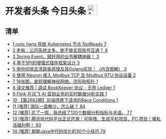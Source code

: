 # 开发者头条 今日头条 <img src="https://file.ipadown.com/tophub/assets/images/media/toutiao.io.png_50x50.png" width="30" alt="Logo"></img>

## 清单

* [1 runc hang 导致 Kubernetes 节点 NotReady 7](https://toutiao.io/posts/pz76s4h)
* [2 老板：公司系统太多，能不能实现账号互通？ 6](https://toutiao.io/posts/g7sb904)
* [3 Spring Event，贼好用的业务解耦神器！ 3](https://toutiao.io/posts/wwjp5m6)
* [4 基于SPI的增强式插件框架设计 3](https://toutiao.io/posts/yqckco9)
* [5 带你彻底击溃跳表原理及其Golang实现！（内含图解） 3](https://toutiao.io/posts/4p5048p)
* [6 使用 Neuron 接入 Modbus TCP 及 Modbus RTU 协议设备 2](https://toutiao.io/posts/36afe21)
* [7 18张图，直观理解神经网络、流形和拓扑 1](https://toutiao.io/posts/coxacdk)
* [8 译文推荐 | 调试 BookKeeper 协议 - 无界 Ledger 1](https://toutiao.io/posts/8lrq4nm)
* [9 Flink 在讯飞 AI 营销业务的实时数据分析实践 1](https://toutiao.io/posts/2qy1las)
* [10 【第2682期】前端场景下请求的Race Conditions 1](https://toutiao.io/posts/s9pzu7i)
* [11 [推荐] 团队一盘散沙，怎么破？ 84](https://toutiao.io/posts/kdzpdh5)
* [12 [推荐] 花了一周，我总结了120个数据分析指标与术语。 77](https://toutiao.io/posts/9pzybmk)
* [13 [推荐] 腾讯低代码平台正式开源！可拖拽、生成手机项目、PC 项目！接私活福利啊！ 60](https://toutiao.io/posts/8oqx21m)
* [14 [推荐] 聊聊Java中代码优化的30个小技巧 79](https://toutiao.io/posts/jv8g1r6)
